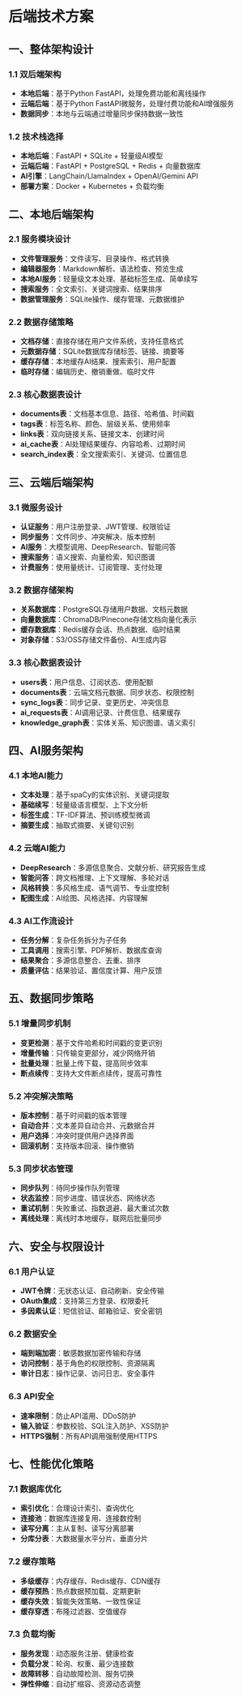 # 后端技术方案

## 一、整体架构设计

### 1.1 双后端架构
- **本地后端**：基于Python FastAPI，处理免费功能和离线操作
- **云端后端**：基于Python FastAPI微服务，处理付费功能和AI增强服务
- **数据同步**：本地与云端通过增量同步保持数据一致性

### 1.2 技术栈选择
- **本地后端**：FastAPI + SQLite + 轻量级AI模型
- **云端后端**：FastAPI + PostgreSQL + Redis + 向量数据库
- **AI引擎**：LangChain/LlamaIndex + OpenAI/Gemini API
- **部署方案**：Docker + Kubernetes + 负载均衡

## 二、本地后端架构

### 2.1 服务模块设计
- **文件管理服务**：文件读写、目录操作、格式转换
- **编辑器服务**：Markdown解析、语法检查、预览生成
- **本地AI服务**：轻量级文本处理、基础标签生成、简单续写
- **搜索服务**：全文索引、关键词搜索、结果排序
- **数据管理服务**：SQLite操作、缓存管理、元数据维护

### 2.2 数据存储策略
- **文档存储**：直接存储在用户文件系统，支持任意格式
- **元数据存储**：SQLite数据库存储标签、链接、摘要等
- **缓存存储**：本地缓存AI结果、搜索索引、用户配置
- **临时存储**：编辑历史、撤销重做、临时文件

### 2.3 核心数据表设计
- **documents表**：文档基本信息、路径、哈希值、时间戳
- **tags表**：标签名称、颜色、层级关系、使用频率
- **links表**：双向链接关系、链接文本、创建时间
- **ai_cache表**：AI处理结果缓存、内容哈希、过期时间
- **search_index表**：全文搜索索引、关键词、位置信息

## 三、云端后端架构

### 3.1 微服务设计
- **认证服务**：用户注册登录、JWT管理、权限验证
- **同步服务**：文件同步、冲突解决、版本控制
- **AI服务**：大模型调用、DeepResearch、智能问答
- **搜索服务**：语义搜索、向量检索、知识图谱
- **计费服务**：使用量统计、订阅管理、支付处理

### 3.2 数据存储架构
- **关系数据库**：PostgreSQL存储用户数据、文档元数据
- **向量数据库**：ChromaDB/Pinecone存储文档向量化表示
- **缓存数据库**：Redis缓存会话、热点数据、临时结果
- **对象存储**：S3/OSS存储文件备份、AI生成内容

### 3.3 核心数据表设计
- **users表**：用户信息、订阅状态、使用配额
- **documents表**：云端文档元数据、同步状态、权限控制
- **sync_logs表**：同步记录、变更历史、冲突信息
- **ai_requests表**：AI调用记录、计费信息、结果缓存
- **knowledge_graph表**：实体关系、知识图谱、语义索引

## 四、AI服务架构

### 4.1 本地AI能力
- **文本处理**：基于spaCy的实体识别、关键词提取
- **基础续写**：轻量级语言模型、上下文分析
- **标签生成**：TF-IDF算法、预训练模型微调
- **摘要生成**：抽取式摘要、关键句识别

### 4.2 云端AI能力
- **DeepResearch**：多源信息聚合、文献分析、研究报告生成
- **智能问答**：跨文档推理、上下文理解、多轮对话
- **风格转换**：多风格生成、语气调节、专业度控制
- **配图生成**：AI绘图、风格选择、内容理解

### 4.3 AI工作流设计
- **任务分解**：复杂任务拆分为子任务
- **工具调用**：搜索引擎、PDF解析、数据库查询
- **结果聚合**：多源信息整合、去重、排序
- **质量评估**：结果验证、置信度计算、用户反馈

## 五、数据同步策略

### 5.1 增量同步机制
- **变更检测**：基于文件哈希和时间戳的变更识别
- **增量传输**：只传输变更部分，减少网络开销
- **批量处理**：批量上传下载，提高同步效率
- **断点续传**：支持大文件断点续传，提高可靠性

### 5.2 冲突解决策略
- **版本控制**：基于时间戳的版本管理
- **自动合并**：文本差异自动合并、元数据合并
- **用户选择**：冲突时提供用户选择界面
- **回滚机制**：支持版本回滚、操作撤销

### 5.3 同步状态管理
- **同步队列**：待同步操作队列管理
- **状态监控**：同步进度、错误状态、网络状态
- **重试机制**：失败重试、指数退避、最大重试次数
- **离线处理**：离线时本地缓存，联网后批量同步

## 六、安全与权限设计

### 6.1 用户认证
- **JWT令牌**：无状态认证、自动刷新、安全传输
- **OAuth集成**：支持第三方登录、权限委托
- **多因素认证**：短信验证、邮箱验证、安全密钥

### 6.2 数据安全
- **端到端加密**：敏感数据加密传输和存储
- **访问控制**：基于角色的权限控制、资源隔离
- **审计日志**：操作记录、访问日志、安全事件

### 6.3 API安全
- **速率限制**：防止API滥用、DDoS防护
- **输入验证**：参数校验、SQL注入防护、XSS防护
- **HTTPS强制**：所有API调用强制使用HTTPS

## 七、性能优化策略

### 7.1 数据库优化
- **索引优化**：合理设计索引、查询优化
- **连接池**：数据库连接复用、连接数控制
- **读写分离**：主从复制、读写分离部署
- **分库分表**：大数据量水平分片、垂直分片

### 7.2 缓存策略
- **多级缓存**：内存缓存、Redis缓存、CDN缓存
- **缓存预热**：热点数据预加载、定期更新
- **缓存失效**：智能失效策略、一致性保证
- **缓存穿透**：布隆过滤器、空值缓存

### 7.3 负载均衡
- **服务发现**：动态服务注册、健康检查
- **负载分发**：轮询、权重、最少连接数
- **故障转移**：自动故障检测、服务切换
- **弹性伸缩**：自动扩缩容、资源动态调整
